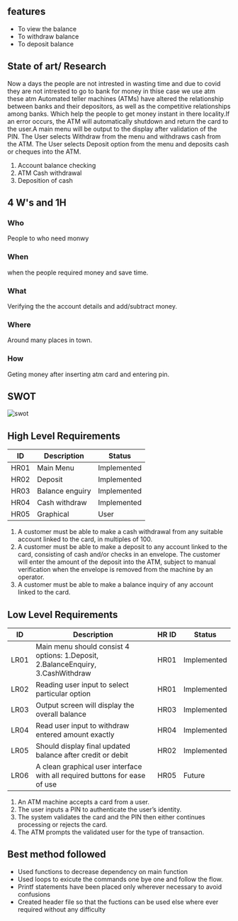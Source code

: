## features
- To view the balance
- To withdraw balance
- To deposit balance

## State of art/ Research
Now a days the people are not intrested in wasting time and due to covid they are not intrested to go to bank for money in thise case we use atm these atm Automated teller machines (ATMs) have altered the relationship between banks and their depositors, as well as the competitive relationships among banks. Which help the people to get money instant in there locality.If an error occurs, the ATM will automatically shutdown and return the card to the user.A main menu will be output to the display after validation of the PIN. The User selects Withdraw from the menu and withdraws cash from the ATM. The User selects Deposit option from the menu and deposits cash or cheques into the ATM. 
1. Account balance checking
2. ATM Cash withdrawal
3. Deposition of cash
## 4 W's and 1H
### Who
People to who need monwy
### When
when the people required money and save time.
### What
Verifying the the account details and add/subtract money.
### Where
Around many places in town.
### How
Geting money after inserting atm card and entering pin.
## SWOT
![swot](https://user-images.githubusercontent.com/68550769/153435609-9a1ecdd5-6e61-4c4c-bf72-8b1c5915a0e4.jpg)


## High Level Requirements

| ID | Description | Status |
| -- | ----------- | ------ |
| HR01 | 	Main Menu | Implemented |
| HR02 | Deposit |	Implemented |
| HR03 |	Balance enguiry |	Implemented |
| HR04 |	Cash withdraw |	Implemented |
| HR05 |	Graphical | User | Interface |	Future |

1. A customer must be able to make a cash withdrawal from any suitable account linked to the card, in multiples of 100.
2.  A customer must be able to make a deposit to any account linked to the card, consisting of cash and/or checks in an envelope. The customer will enter the amount of the deposit into the ATM, subject to manual verification when the envelope is removed from the machine by an operator. 
3.   A customer must be able to make a balance inquiry of any account linked to the card.

## Low Level Requirements

| ID | Description | HR ID | Status |
| -- | ----------- | ----- | ------ |
| LR01 |	Main menu should consist 4 options: 1.Deposit, 2.BalanceEnquiry, 3.CashWithdraw |	HR01 |	Implemented |
| LR02 |	Reading user input to select particular option | HR01 |	Implemented |
| LR03 |	Output screen will display the overall balance |	HR03 |	Implemented  |
| LR04 |	Read user input to withdraw entered amount exactly |	HR04 |	Implemented |
| LR05 |	Should display final updated balance after credit or debit |	HR02 |	Implemented |
| LR06 |	A clean graphical user interface with all required buttons for ease of use |	HR05 |	Future |

1. An ATM machine accepts a card from a user.
2. The user inputs a PIN to authenticate the user’s identity.
3. The system validates the card and the PIN then either continues processing or rejects the card.
4. The ATM prompts the validated user for the type of transaction.

## Best method followed
- Used functions to decrease dependency on main function
- Used loops to exicute the commands one bye one and follow the flow.
- Printf statements have been placed only wherever necessary to avoid confusions
- Created header file so that the fuctions can be used else where ever required without any difficulty


